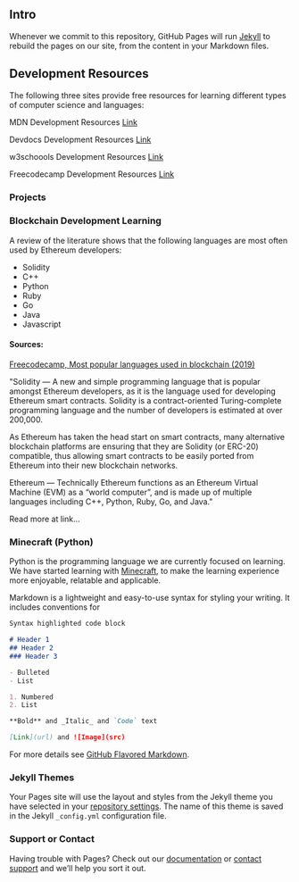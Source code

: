 ## Intro

Whenever we commit to this repository, GitHub Pages will run [Jekyll](https://jekyllrb.com/) to rebuild the pages on our site, from the content in your Markdown files.

## Development Resources

The following three sites provide free resources for learning different types of computer science and languages:

MDN Development Resources [Link](https://developer.mozilla.org/en-US/)

Devdocs Development Resources [Link](https://devdocs.io/)

w3schoools Development Resources [Link](https://https://www.w3schools.com/)

Freecodecamp Development Resources [Link](https://www.freecodecamp.org/)

### Projects 

### Blockchain Development Learning

A review of the literature shows that the following languages are most often used by Ethereum developers:
- Solidity
- C++
- Python
- Ruby
- Go
- Java
- Javascript

#### Sources: 

[Freecodecamp, Most popular languages used in blockchain (2019)](https://www.freecodecamp.org/news/the-most-popular-programming-languages-used-in-blockchain-development-5133a0a207dc/)

"Solidity — A new and simple programming language that is popular amongst Ethereum developers, as it is the language used for developing Ethereum smart contracts. Solidity is a contract-oriented Turing-complete programming language and the number of developers is estimated at over 200,000.

As Ethereum has taken the head start on smart contracts, many alternative blockchain platforms are ensuring that they are Solidity (or ERC-20) compatible, thus allowing smart contracts to be easily ported from Ethereum into their new blockchain networks.

Ethereum — Technically Ethereum functions as an Ethereum Virtual Machine (EVM) as a “world computer”, and is made up of multiple languages including C++, Python, Ruby, Go, and Java."

Read more at link...

### Minecraft (Python)

Python is the programming language we are currently focused on learning. We have started learning with [Minecraft](https://emnafta.github.io/minecraft/), to make the learning experience more enjoyable, relatable and applicable.

Markdown is a lightweight and easy-to-use syntax for styling your writing. It includes conventions for

```markdown
Syntax highlighted code block

# Header 1
## Header 2
### Header 3

- Bulleted
- List

1. Numbered
2. List

**Bold** and _Italic_ and `Code` text

[Link](url) and ![Image](src)
```

For more details see [GitHub Flavored Markdown](https://guides.github.com/features/mastering-markdown/).

### Jekyll Themes

Your Pages site will use the layout and styles from the Jekyll theme you have selected in your [repository settings](https://github.com/emnafta/dev/settings). The name of this theme is saved in the Jekyll `_config.yml` configuration file.

### Support or Contact

Having trouble with Pages? Check out our [documentation](https://docs.github.com/categories/github-pages-basics/) or [contact support](https://github.com/contact) and we’ll help you sort it out.
